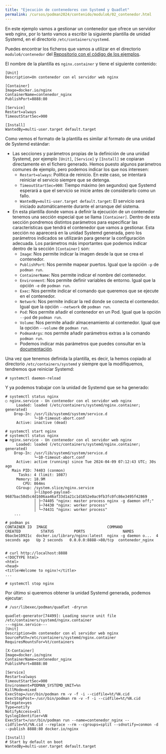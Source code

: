 ```yaml
---
title: "Ejecución de contenedores con Systemd y Quadlet"
permalink: /cursos/podman2024/contenido/modulo6/02_contenedor.html
---
```


En este ejemplo vamos a gestionar un contenedor  que ofrece un servidor web nginx, por lo tanto vamos a escribir la siguiente plantilla de unidad Systemd, en el directorio `/etc/containers/systemd`.

Puedes encontrar los ficheros que vamos a utilizar en el directorio `modulo6/contenedor` del [Repositorio con el código de los ejemplos](https://github.com/josedom24/ejemplos_curso_podman_ow).

El nombre de la plantilla es `nginx.container` y tiene el siguiente contenido:

```
[Unit]
Description=Un contenedor con el servidor web nginx

[Container]
Image=docker.io/nginx
ContainerName=contenedor_nginx
PublishPort=8888:80

[Service]
Restart=always
TimeoutStartSec=900

[Install]
WantedBy=multi-user.target default.target
```

Como vemos el formato de la plantilla es similar al formato de una unidad de Systemd estándar:

* Las secciones y parámetros propias de la definición de una unidad Systemd, por ejemplo `[Unit]`, `[Service]` y `[Install]` se copiaran directamente en el fichero generado. Hemos puesto algunos parámetros comunes de ejemplo, pero podemos indicar los que nos interesen:
    * `Restart=always`: Política de reinicio. En este caso, se intentará reiniciar el servicio siempre que se detenga.
    * `TimeoutStartSec=900`: Tiempo máximo (en segundos) que Systemd esperará a que el servicio se inicie antes de considerarlo como un fallo.
    * `WantedBy=multi-user.target default.target`: El servicio será iniciado automáticamente durante el arranque del sistema.
* En esta plantilla donde vamos a definir la ejecución de un contenedor tenemos una sección especial que se llama `[Container]`. Dentro de esta sección pondremos distintos parámetros para especificar las características que tendrá el contenedor que vamos a gestionar. Esta sección no aparecerá en la unidad Systemd generada, pero los parámetros indicados se utilizarán para generar la configuración adecuada. Los parámetros más importantes que podemos indicar dentro de la sección `[Container]` son:
    * `Image`: Nos permite indicar la imagen desde la que se crea el contenedor.
    * `PublishPort`: Nos permite mapear puertos. Igual que la opción `-p` de `podman run`.
    * `ContainerName`: Nos permite indicar el nombre del contenedor.
    * `Environment`: Nos permite definir variables de entorno. Igual que la opción `-e` de `podman run`.
    * `Exec`: Nos permite indicar el comando que queremos que se ejecute en el contenedor. 
    * `Network`: Nos permite indicar la red donde se conecta el contenedor. Igual que la opción `--network` de `podman run`.
    * `Pod`: Nos permite añadir el contenedor en un Pod. Igual que la opción `--pod` de `podman run`.
    * `Volume`: Nos permite añadir almacenamiento al contenedor. Igual que la opción `--volume` de `podman run`.
    * `PodmanArgs`: nos permite añadir parámetros extras a la comando `podman run`.
    * Podemos indicar más parámetros que puedes consultar en la [documentación](https://docs.podman.io/en/latest/markdown/podman-systemd.unit.5.html).

Una vez que tenemos definida la plantilla, es decir, la hemos copiado al directorio `/etc/containers/systemd` y siempre que la modifiquemos, tendremos que reiniciar Systemd:

```
# systemctl daemon-reload
```

Y ya podemos trabajar con la unidad de Systemd que se ha generado:

```
# systemctl status nginx
○ nginx.service - Un contenedor con el servidor web nginx
     Loaded: loaded (/etc/containers/systemd/nginx.container; generated)
    Drop-In: /usr/lib/systemd/system/service.d
             └─10-timeout-abort.conf
     Active: inactive (dead)

# systemctl start nginx
# systemctl status nginx
● nginx.service - Un contenedor con el servidor web nginx
     Loaded: loaded (/etc/containers/systemd/nginx.container; generated)
    Drop-In: /usr/lib/systemd/system/service.d
             └─10-timeout-abort.conf
     Active: active (running) since Tue 2024-04-09 07:12:43 UTC; 30s ago
   Main PID: 74403 (conmon)
      Tasks: 4 (limit: 1087)
     Memory: 18.9M
        CPU: 864ms
     CGroup: /system.slice/nginx.service
             ├─libpod-payload-9687bac58d5c4d1606aa46af33d1a21c1d1652e0ac9fb3fc0fc86e3495f42869
             │ ├─74405 "nginx: master process nginx -g daemon off;"
             │ ├─74430 "nginx: worker process"
             │ └─74431 "nginx: worker process"
    ...

# podman ps
CONTAINER ID  IMAGE                           COMMAND               CREATED         STATUS         PORTS                 NAMES
0bacbe10921c  docker.io/library/nginx:latest  nginx -g daemon o...  4 seconds ago   Up 2 seconds   0.0.0.0:8888->80/tcp  contenedor_nginx


# curl http://localhost:8888
<!DOCTYPE html>
<html>
<head>
<title>Welcome to nginx!</title>
...

# systemctl stop nginx
```

Por último si queremos obtener la unidad Systemd generada, podemos ejecutar:

```
# /usr/libexec/podman/quadlet -dryrun 

quadlet-generator[74499]: Loading source unit file /etc/containers/systemd/nginx.container
---nginx.service---
[Unit]
Description=Un contenedor con el servidor web nginx
SourcePath=/etc/containers/systemd/nginx.container
RequiresMountsFor=%t/containers

[X-Container]
Image=docker.io/nginx
ContainerName=contenedor_nginx
PublishPort=8888:80

[Service]
Restart=always
TimeoutStartSec=900
Environment=PODMAN_SYSTEMD_UNIT=%n
KillMode=mixed
ExecStop=/usr/bin/podman rm -v -f -i --cidfile=%t/%N.cid
ExecStopPost=-/usr/bin/podman rm -v -f -i --cidfile=%t/%N.cid
Delegate=yes
Type=notify
NotifyAccess=all
SyslogIdentifier=%N
ExecStart=/usr/bin/podman run --name=contenedor_nginx --cidfile=%t/%N.cid --replace --rm --cgroups=split --sdnotify=conmon -d --publish 8888:80 docker.io/nginx

[Install]
# Start by default on boot
WantedBy=multi-user.target default.target
```
